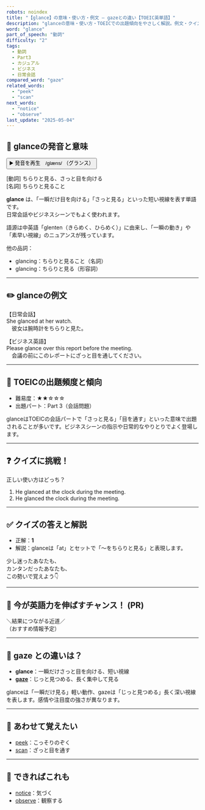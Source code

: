 ```yaml
---
robots: noindex
title: "【glance】の意味・使い方・例文 ― gazeとの違い【TOEIC英単語】"
description: "glanceの意味・使い方・TOEICでの出題傾向をやさしく解説。例文・クイズ付きでgazeとの違いもわかりやすく学べます。"
word: "glance"
part_of_speech: "動詞"
difficulty: "2"
tags:
  - 動詞
  - Part3
  - カジュアル
  - ビジネス
  - 日常会話
compared_word: "gaze"
related_words:
  - "peek"
  - "scan"
next_words:
  - "notice"
  - "observe"
last_update: "2025-05-04"
---
```


## 🔰 glanceの発音と意味

<button class="play-audio" onclick="playTTS('glance')">
  <span class="play-audio-main">
    ▶️ 発音を再生　/ɡlæns/
  </span>
  <span class="play-audio-sub">
    （グランス）
  </span>
</button>

[動詞] ちらりと見る、さっと目を向ける  
[名詞] ちらりと見ること

**glance** は、「一瞬だけ目を向ける」「さっと見る」といった短い視線を表す単語です。  
日常会話やビジネスシーンでもよく使われます。

語源は中英語「glenten（きらめく、ひらめく）」に由来し、「一瞬の動き」や「素早い視線」のニュアンスが残っています。

他の品詞：  
- glancing：ちらりと見ること（名詞）
- glancing：ちらりと見る（形容詞）

---

## ✏️ glanceの例文

【日常会話】  
She glanced at her watch.  
　彼女は腕時計をちらりと見た。

【ビジネス英語】  
Please glance over this report before the meeting.  
　会議の前にこのレポートにざっと目を通してください。

---

## 🎯 TOEICの出題頻度と傾向

- 難易度：★★☆☆☆
- 出題パート：Part 3（会話問題）

glanceはTOEICの会話パートで「さっと見る」「目を通す」といった意味で出題されることが多いです。ビジネスシーンの指示や日常的なやりとりでよく登場します。

---

## ❓ クイズに挑戦！

正しい使い方はどっち？

1. He glanced at the clock during the meeting.  
2. He glanced the clock during the meeting.

---

## ✅ クイズの答えと解説

- 正解：**1**
- 解説：glanceは「at」とセットで「〜をちらりと見る」と表現します。

少し迷ったあなたも、  
カンタンだったあなたも、  
この勢いで覚えよう👇️

---

## 🚀 今が英語力を伸ばすチャンス！ (PR)

<div class="info-center">
＼結果につながる近道／<br>  
（おすすめ情報予定）
</div>

---

## 🤔  gaze との違いは？

- **glance**：一瞬だけさっと目を向ける、短い視線
- **[gaze](/word/gaze/)**：じっと見つめる、長く集中して見る

glanceは「一瞬だけ見る」軽い動作、gazeは「じっと見つめる」長く深い視線を表します。感情や注目度の強さが異なります。

---

## 🧩 あわせて覚えたい

- [peek](/word/peek/)：こっそりのぞく
- [scan](/word/scan/)：ざっと目を通す

---

## 📖 できればこれも

- [notice](/word/notice/)：気づく
- [observe](/word/observe/)：観察する

<!-- cvid: aid02_bid32 -->

